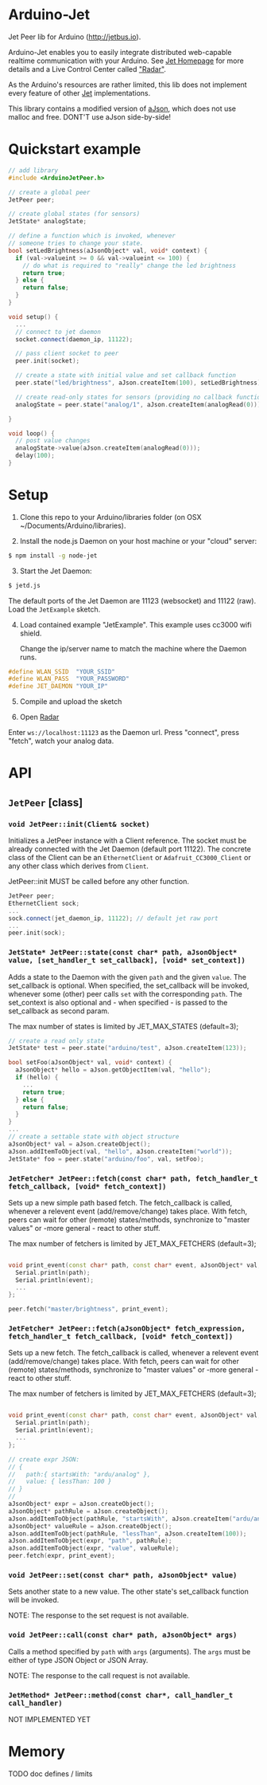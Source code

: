# Arduino-Jet
Jet Peer lib for Arduino (http://jetbus.io).

Arduino-Jet enables you to easily integrate distributed web-capable realtime
communication with your Arduino. See [Jet Homepage](http://jetbus.io) for more
details and a Live Control Center called ["Radar"](http://jetbus.io/radar.html).

As the Arduino's resources are rather limited, this lib does not implement every
feature of other [Jet](http://jetbus.io) implementations.

This library contains a modified version of [aJson](https://github.com/interactive-matter/aJson),
which does not use malloc and free. DONT'T use aJson side-by-side!

# Quickstart example

```c++
// add library
#include <ArduinoJetPeer.h>

// create a global peer
JetPeer peer;

// create global states (for sensors)
JetState* analogState;

// define a function which is invoked, whenever
// someone tries to change your state.
bool setLedBrightness(aJsonObject* val, void* context) {
  if (val->valueint >= 0 && val->valueint <= 100) {
    // do what is required to "really" change the led brightness
    return true;
  } else {
    return false;
  }
}

void setup() {
  ...
  // connect to jet daemon
  socket.connect(daemon_ip, 11122);

  // pass client socket to peer
  peer.init(socket);

  // create a state with initial value and set callback function
  peer.state("led/brightness", aJson.createItem(100), setLedBrightness);

  // create read-only states for sensors (providing no callback function)
  analogState = peer.state("analog/1", aJson.createItem(analogRead(0)));

}

void loop() {
  // post value changes
  analogState->value(aJson.createItem(analogRead(0)));
  delay(100);
}
```

# Setup

1. Clone this repo to your Arduino/libraries folder (on OSX ~/Documents/Arduino/libraries).

2. Install the node.js Daemon on your host machine or your "cloud" server:

  ```sh
  $ npm install -g node-jet
  ```

3. Start the Jet Daemon:

  ```sh
  $ jetd.js
  ```

  The default ports of the Jet Daemon are 11123 (websocket) and 11122 (raw).
  Load the `JetExample` sketch.

4. Load contained example "JetExample". This example uses cc3000 wifi shield.

   Change the ip/server name to match the machine where the Daemon runs.

  ```c++
  #define WLAN_SSID  "YOUR_SSID"
  #define WLAN_PASS  "YOUR_PASSWORD"
  #define JET_DAEMON "YOUR_IP"
  ```

5. Compile and upload the sketch

6. Open [Radar](http://jetbus.io/radar.html)

  Enter `ws://localhost:11123` as the Daemon url.
  Press "connect", press "fetch", watch your analog data.

# API

## `JetPeer` [class]

### `void JetPeer::init(Client& socket)`

Initializes a JetPeer instance with a Client reference. The socket must be already connected
with the Jet Daemon (default port 11122). The concrete class of the Client can be
an `EthernetClient` or `Adafruit_CC3000_Client` or any other class which derives from `Client`.

JetPeer::init MUST be called before any other function.

```c++
JetPeer peer;
EthernetClient sock;
...
sock.connect(jet_daemon_ip, 11122); // default jet raw port
...
peer.init(sock);
```

### `JetState* JetPeer::state(const char* path, aJsonObject* value, [set_handler_t set_callback], [void* set_context])`

Adds a state to the Daemon with the given `path` and the given `value`.
The set_callback is optional. When specified, the set_callback will be invoked,
whenever some (other) peer calls `set` with the corresponding `path`.
The set_context is also optional and - when specified - is passed to the set_callback
as second param.

The max number of states is limited by JET_MAX_STATES (default=3);

```c++
// create a read only state
JetState* test = peer.state("arduino/test", aJson.createItem(123));
```

```c++
bool setFoo(aJsonObject* val, void* context) {
  aJsonObject* hello = aJson.getObjectItem(val, "hello");
  if (hello) {
    ...
    return true;
  } else {
    return false;
  }
}
...
// create a settable state with object structure
aJsonObject* val = aJson.createObject();
aJson.addItemToObject(val, "hello", aJson.createItem("world"));
JetState* foo = peer.state("arduino/foo", val, setFoo);
```

### `JetFetcher* JetPeer::fetch(const char* path, fetch_handler_t fetch_callback, [void* fetch_context])`

Sets up a new simple path based fetch. The fetch_callback is called, whenever a relevent event
(add/remove/change) takes place. With fetch, peers can wait for other (remote) states/methods,
synchronize to "master values" or -more general - react to other stuff.

The max number of fetchers is limited by JET_MAX_FETCHERS (default=3);

```c++

void print_event(const char* path, const char* event, aJsonObject* val, void* context) {
  Serial.println(path);
  Serial.println(event);
  ...
};

peer.fetch("master/brightness", print_event);
```

### `JetFetcher* JetPeer::fetch(aJsonObject* fetch_expression, fetch_handler_t fetch_callback, [void* fetch_context])`

Sets up a new fetch. The fetch_callback is called, whenever a relevent event
(add/remove/change) takes place. With fetch, peers can wait for other (remote) states/methods,
synchronize to "master values" or -more general - react to other stuff.

The max number of fetchers is limited by JET_MAX_FETCHERS (default=3);

```c++

void print_event(const char* path, const char* event, aJsonObject* val, void* context) {
  Serial.println(path);
  Serial.println(event);
  ...
};

// create expr JSON:
// {
//   path:{ startsWith: "ardu/analog" },
//   value: { lessThan: 100 }
// }
//
aJsonObject* expr = aJson.createObject();
aJsonObject* pathRule = aJson.createObject();
aJson.addItemToObject(pathRule, "startsWith", aJson.createItem("ardu/analog"));
aJsonObject* valueRule = aJson.createObject();
aJson.addItemToObject(pathRule, "lessThan", aJson.createItem(100));
aJson.addItemToObject(expr, "path", pathRule);
aJson.addItemToObject(expr, "value", valueRule);
peer.fetch(expr, print_event);
```

### `void JetPeer::set(const char* path, aJsonObject* value)`

Sets another state to a new value. The other state's set_callback function will
be invoked.

NOTE: The response to the set request is not available.

### `void JetPeer::call(const char* path, aJsonObject* args)`

Calls a method specified by `path` with `args` (arguments). The `args` must be either
of type JSON Object or JSON Array.

NOTE: The response to the call request is not available.

### `JetMethod* JetPeer::method(const char*, call_handler_t call_handler)`

NOT IMPLEMENTED YET

# Memory

TODO doc defines / limits
